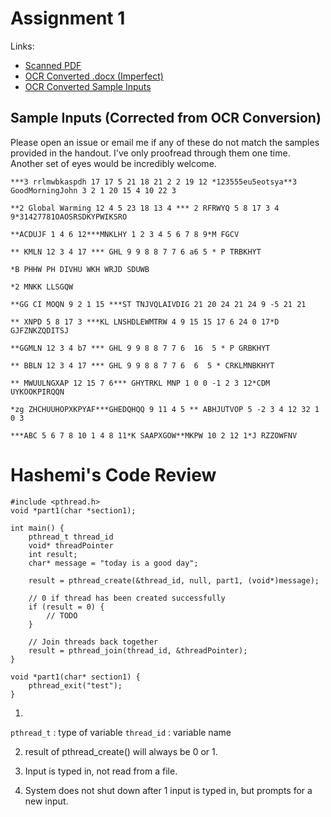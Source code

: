 # Assignment 1
Links:
- [Scanned PDF](./assignment_1_handout.pdf)
- [OCR Converted .docx (Imperfect)](./assignment_1_OCR.docx)
- [OCR Converted Sample Inputs](./sample_inputs_OCR.docx)

## Sample Inputs (Corrected from OCR Conversion)
Please open an issue or email me if any of these do not match the samples provided in the handout. I've only proofread through them one time. Another set of eyes would be incredibly welcome. 
```
***3 rrlmwbkaspdh 17 17 5 21 18 21 2 2 19 12 *123555eu5eotsya**3 GoodMorningJohn 3 2 1 20 15 4 10 22 3

**2 Global Warming 12 4 5 23 18 13 4 *** 2 RFRWYQ 5 8 17 3 4 9*31427781OAOSRSDKYPWIKSRO

**ACDUJF 1 4 6 12***MNKLHY 1 2 3 4 5 6 7 8 9*M FGCV

** KMLN 12 3 4 17 *** GHL 9 9 8 8 7 7 6 a6 5 * P TRBKHYT

*B PHHW PH DIVHU WKH WRJD SDUWB

*2 MNKK LLSGQW

**GG CI MOQN 9 2 1 15 ***ST TNJVQLAIVDIG 21 20 24 21 24 9 -5 21 21

** XNPD 5 8 17 3 ***KL LNSHDLEWMTRW 4 9 15 15 17 6 24 0 17*D GJFZNKZQDITSJ

**GGMLN 12 3 4 b7 *** GHL 9 9 8 8 7 7 6  16  5 * P GRBKHYT

** BBLN 12 3 4 17 *** GHL 9 9 8 8 7 7 6  6  5 * CRKLMNBKHYT

** MWUULNGXAP 12 15 7 6*** GHYTRKL MNP 1 0 0 -1 2 3 12*CDM UYKOOKPIRQQN

*zg ZHCHUUHOPXKPYAF***GHEDQHQQ 9 11 4 5 ** ABHJUTVOP 5 -2 3 4 12 32 1 0 3

***ABC 5 6 7 8 10 1 4 8 11*K SAAPXGOW**MKPW 10 2 12 1*J RZZOWFNV
```

# Hashemi's Code Review
```
#include <pthread.h>
void *part1(char *section1);

int main() {
    pthread_t thread_id
    void* threadPointer
    int result;
    char* message = "today is a good day";
    
    result = pthread_create(&thread_id, null, part1, (void*)message);
    
    // 0 if thread has been created successfully 
    if (result = 0) {
        // TODO
    } 
    
    // Join threads back together
    result = pthread_join(thread_id, &threadPointer);
}

void *part1(char* section1) {
    pthread_exit("test");
}
```

1.
`pthread_t` : type of variable
`thread_id` : variable name


2. result of pthread_create() will always be 0 or 1. 

3. Input is typed in, not read from a file.

4. System does not shut down after 1 input is typed in, but prompts for a new input. 